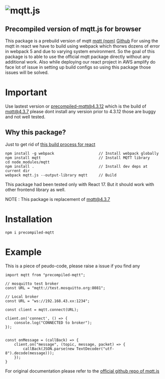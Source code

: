 ![mqtt.js](https://raw.githubusercontent.com/mqttjs/MQTT.js/137ee0e3940c1f01049a30248c70f24dc6e6f829/MQTT.js.png)
=======


## Precompiled version of mqtt.js for browser
This package is a prebuild version of mqtt [mqtt (npm)](https://www.npmjs.com/package/mqtt) [Github](https://github.com/mqttjs/MQTT.js)
For using the mqtt in react we have to build using webpack which thorws dozens of error in webpack 5 and due to varying system environment. So the goal of this package is to able to use the official mqtt package directly without any additional work. Also while deploying our react project in AWS amplify do face lot of issue in setting up build configs so using this package those issues will be solved. 

# Important
Use lastest version or precompiled-mqtt@4.3.12 which is the build of mqtt@4.3.7 please dont install any version prior to 4.3.12 those are buggy and not well tested.


## Why this package?
Just to get rid of [this build process for react](https://github.com/mqttjs/MQTT.js#react)
```
npm install -g webpack                    // Install webpack globally
npm install mqtt                          // Install MQTT library
cd node_modules/mqtt
npm install .                             // Install dev deps at current dir
webpack mqtt.js --output-library mqtt     // Build
```


This package had been tested only with React 17. But it should work with other frontend library as well.

NOTE : This package is replacement of [mqtt@4.3.7](https://www.npmjs.com/package/mqtt)

# Installation
```
npm i precompiled-mqtt
```

# Example
This is a piece of peudo-code, please raise a issue if you find any
```
import mqtt from "precompiled-mqtt";

// mosquitto test broker
const URL = "mqtt://test.mosquitto.org:8081";

// Local broker
const URL = "ws://192.168.43.xx:1234";

const client = mqtt.connect(URL);

client.on('connect', () => {
    console.log("CONNECTED to broker");
});


const onMessage = (callBack) => {
    client.on("message", (topic, message, packet) => {
        callBack(JSON.parse(new TextDecoder("utf-8").decode(message)));
    });
}
```

For original documentation please refer to the  [official github repo of mqtt.js](https://github.com/mqttjs/MQTT.js#readme)

